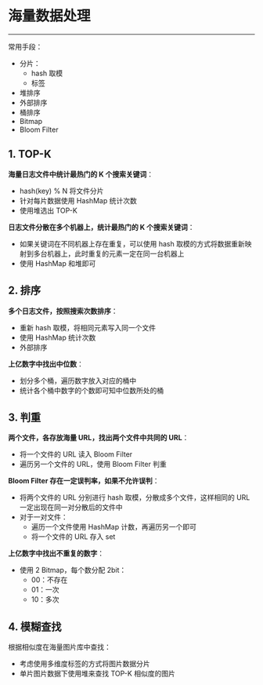 # 海量数据处理

---

常用手段：

* 分片：
  * hash 取模
  * 标签
* 堆排序
* 外部排序
* 桶排序
* Bitmap
* Bloom Filter

## 1. TOP-K

**海量日志文件中统计最热门的 K 个搜索关键词**：

* hash(key) % N 将文件分片
* 针对每片数据使用 HashMap 统计次数
* 使用堆选出 TOP-K

**日志文件分散在多个机器上，统计最热门的 K 个搜索关键词**：

* 如果关键词在不同机器上存在重复，可以使用 hash 取模的方式将数据重新映射到多台机器上，此时重复的元素一定在同一台机器上
* 使用 HashMap 和堆即可

## 2. 排序

**多个日志文件，按照搜索次数排序**：

* 重新 hash 取模，将相同元素写入同一个文件
* 使用 HashMap 统计次数
* 外部排序

**上亿数字中找出中位数**：

* 划分多个桶，遍历数字放入对应的桶中
* 统计各个桶中数字的个数即可知中位数所处的桶

## 3. 判重

**两个文件，各存放海量 URL，找出两个文件中共同的 URL**：

* 将一个文件的 URL 读入 Bloom Filter
* 遍历另一个文件的 URL，使用 Bloom Filter 判重

**Bloom Filter 存在一定误判率，如果不允许误判**：

* 将两个文件的 URL 分别进行 hash 取模，分散成多个文件，这样相同的 URL 一定出现在同一对分散后的文件中
* 对于一对文件：
  * 遍历一个文件使用 HashMap 计数，再遍历另一个即可
  * 将一个文件的 URL 存入 set

**上亿数字中找出不重复的数字**：

* 使用 2 Bitmap，每个数分配 2bit：
  * 00：不存在
  * 01：一次
  * 10：多次

## 4. 模糊查找

根据相似度在海量图片库中查找：

* 考虑使用多维度标签的方式将图片数据分片
* 单片图片数据下使用堆来查找 TOP-K 相似度的图片
